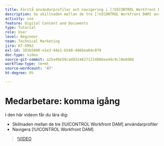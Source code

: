 ```yaml
---
title: Förstå användarprofiler och navigering i [!UICONTROL Workfront DAM]
description: Se skillnaden mellan de tre [!UICONTROL Workfront DAM] användarprofiler och navigering [!UICONTROL Workfront DAM].
activity: use
feature: Digital Content and Documents
type: Tutorial
role: User
level: Beginner
team: Technical Marketing
jira: KT-8992
exl-id: 383b5890-e1e3-44e1-b548-486bea04c079
doc-type: video
source-git-commit: a25a49e59ca483246271214886ea4dc9c10e8d66
workflow-type: tm+mt
source-wordcount: '47'
ht-degree: 0%

---
```


# Medarbetare: komma igång

I den här videon får du lära dig:

* Skillnaden mellan de tre [!UICONTROL Workfront DAM] användarprofiler
* Navigera [!UICONTROL Workfront DAM]

>[!VIDEO](https://video.tv.adobe.com/v/335252/?quality=12&learn=on)
